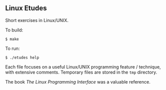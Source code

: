 ## Linux Etudes

Short exercises in Linux/UNIX.

To build:

```
$ make
```

To run:

```
$ ./etudes help
```

Each file focuses on a useful Linux/UNIX programming feature / technique, with
extensive comments. Temporary files are stored in the `tmp` directory.

The book *The Linux Programming Interface* was a valuable reference.
